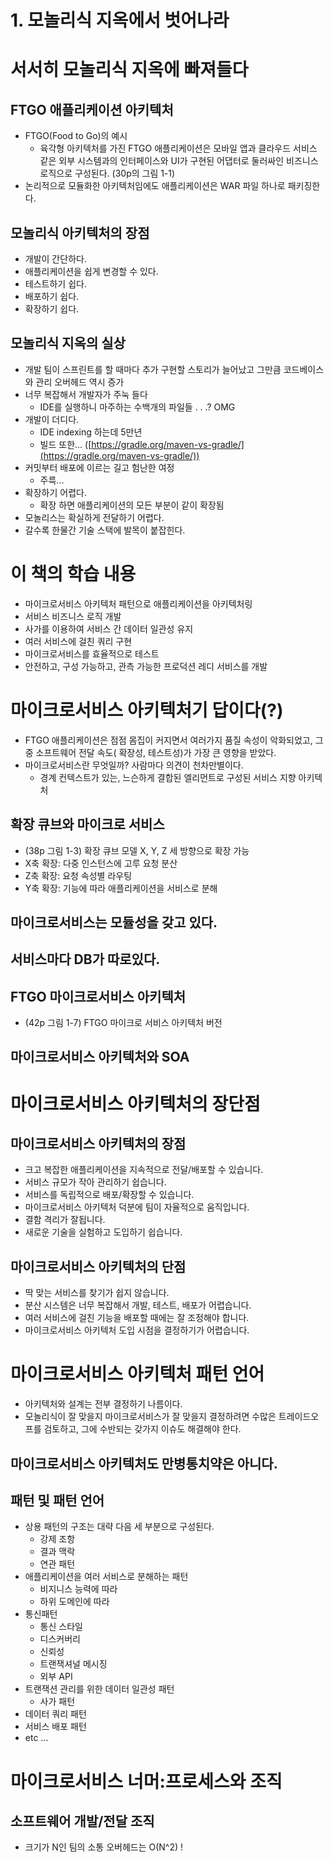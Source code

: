 # 1. 모놀리식 지옥에서 벗어나라

# 서서히 모놀리식 지옥에 빠져들다

## FTGO 애플리케이션 아키텍처

- FTGO(Food to Go)의 예시
  - 육각형 아키텍처를 가진 FTGO 애플리케이션은 모바일 앱과 클라우드 서비스 같은 외부 시스템과의 인터페이스와 UI가 구현된 어댑터로 둘러싸인 비즈니스 로직으로 구성된다. (30p의 그림 1-1)
- 논리적으로 모듈화한 아키텍처임에도 애플리케이션은 WAR 파일 하나로 패키징한다.

## 모놀리식 아키텍처의 장점

- 개발이 간단하다.
- 애플리케이션을 쉽게 변경할 수 있다.
- 테스트하기 쉽다.
- 배포하기 쉽다.
- 확장하기 쉽다.

## 모놀리식 지옥의 실상

- 개발 팀이 스프린트를 할 때마다 추가 구현할 스토리가 늘어났고 그만큼 코드베이스와 관리 오버헤드 역시 증가
- 너무 복잡해서 개발자가 주눅 들다
  - IDE를 실행하니 마주하는 수백개의 파일들 . . .? OMG
- 개발이 더디다.
  - IDE indexing 하는데 5만년
  - 빌드 또한... ([https://gradle.org/maven-vs-gradle/](https://gradle.org/maven-vs-gradle/))
- 커밋부터 배포에 이르는 길고 험난한 여정
  - 주륵...
- 확장하기 어렵다.
  - 확장 하면 애플리케이션의 모든 부분이 같이 확장됨
- 모놀리스는 확실하게 전달하기 어렵다.
- 갈수록 한물간 기술 스택에 발목이 붙잡힌다.

# 이 책의 학습 내용

- 마이크로서비스 아키텍처 패턴으로 애플리케이션을 아키텍처링
- 서비스 비즈니스 로직 개발
- 사가를 이용하여 서비스 간 데이터 일관성 유지
- 여러 서비스에 걸친 쿼리 구현
- 마이크로서비스를 효율적으로 테스트
- 안전하고, 구성 가능하고, 관측 가능한 프로덕션 레디 서비스를 개발

# 마이크로서비스 아키텍처기 답이다(?)

- FTGO 애플리케이션은 점점 몸집이 커지면서 여러가지 품질 속성이 악화되었고, 그중 소프트웨어 전달 속도( 확장성, 테스트성)가 가장 큰 영향을 받았다.
- 마이크로서비스란 무엇일까? 사람마다 의견이 천차만별이다.
  - 경계 컨텍스트가 있는, 느슨하게 결합된 엘리먼트로 구성된 서비스 지향 아키텍처

## 확장 큐브와 마이크로 서비스

- (38p 그림 1-3) 확장 큐브 모델 X, Y, Z 세 방향으로 확장 가능
- X축 확장: 다중 인스턴스에 고루 요청 분산
- Z축 확장: 요청 속성별 라우팅
- Y축 확장: 기능에 따라 애플리케이션을 서비스로 분해

## 마이크로서비스는 모듈성을 갖고 있다.

## 서비스마다 DB가 따로있다.

## FTGO 마이크로서비스 아키텍처

- (42p 그림 1-7) FTGO 마이크로 서비스 아키텍처 버전

## 마이크로서비스 아키텍처와 SOA

# 마이크로서비스 아키텍처의 장단점

## 마이크로서비스 아키텍처의 장점

- 크고 복잡한 애플리케이션을 지속적으로 전달/배포할 수 있습니다.
- 서비스 규모가 작아 관리하기 쉽습니다.
- 서비스를 독립적으로 배포/확장할 수 있습니다.
- 마이크로서비스 아키텍처 덕분에 팀이 자율적으로 움직입니다.
- 결함 격리가 잘됩니다.
- 새로운 기술을 실험하고 도입하기 쉽습니다.

## 마이크로서비스 아키텍처의 단점

- 딱 맞는 서비스를 찾기가 쉽지 않습니다.
- 분산 시스템은 너무 복잡해서 개발, 테스트, 배포가 어렵습니다.
- 여러 서비스에 걸친 기능을 배포할 때에는 잘 조정해야 합니다.
- 마이크로서비스 아키텍처 도입 시점을 결정하기가 어렵습니다.

# 마이크로서비스 아키텍처 패턴 언어

- 아키텍처와 설계는 전부 결정하기 나름이다.
- 모놀리식이 잘 맞을지 마이크로서비스가 잘 맞을지 결정하려면 수많은 트레이드오프를 검토하고, 그에 수반되는 갖가지 이슈도 해결해야 한다.

## 마이크로서비스 아키텍처도 만병통치약은 아니다.

## 패턴 및 패턴 언어

- 상용 패턴의 구조는 대략 다음 세 부분으로 구성된다.
  - 강제 조항
  - 결과 맥락
  - 연관 패턴
- 애플리케이션을 여러 서비스로 분해하는 패턴
  - 비지니스 능력에 따라
  - 하위 도메인에 따라
- 통신패턴
  - 통신 스타일
  - 디스커버리
  - 신뢰성
  - 트랜잭셔널 메시징
  - 외부 API
- 트랜잭션 관리를 위한 데이터 일관성 패턴
  - 사가 패턴
- 데이터 쿼리 패턴
- 서비스 배포 패턴
- etc ...

# 마이크로서비스 너머:프로세스와 조직

## 소프트웨어 개발/전달 조직

- 크기가 N인 팀의 소통 오버헤드는 O(N^2) !
